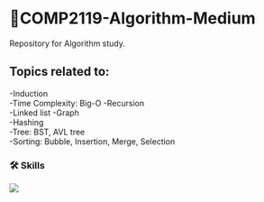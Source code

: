 # 🌌COMP2119-Algorithm-Medium

Repository for Algorithm study.

## Topics related to:

-Induction   
-Time Complexity: Big-O
-Recursion   
-Linked list
-Graph   
-Hashing   
-Tree: BST, AVL tree   
-Sorting: Bubble, Insertion, Merge, Selection   

### 🛠 Skills

<img src="https://img.shields.io/badge/python-3776AB?style=for-the-badge&logo=python&logoColor=white">
